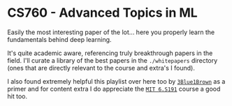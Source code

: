 # CS760 - Advanced Topics in ML
Easily the most interesting paper of the lot... here you properly learn the fundamentals behind deep learning.

It's quite academic aware, referencing truly breakthrough papers in the field. I'll curate a library of the best papers in the `./whitepapers` directory (ones that are directly relevant to the course and extra's I found).

I also found extremely helpful this playlist over here too by [`3Blue1Brown`](https://www.youtube.com/watch?v=aircAruvnKk&list=PLZHQObOWTQDNU6R1_67000Dx_ZCJB-3pi) as a primer and for content extra I do appreciate the [`MIT 6.S191`](https://www.youtube.com/watch?v=QDX-1M5Nj7s&list=PLtBw6njQRU-rwp5__7C0oIVt26ZgjG9NI) course a good hit too.
